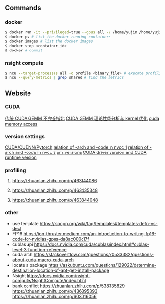 ## Commands

### docker

```bash
$ docker run -it --privileged=true --gpus all -v /home/yujin:/home/yujin -v /home/yujin/.vscode-server:$HOME/.vscode-server pytorch:2.0.1-cuda11.7-cudnn8-devel-ncu /bin/bash
$ docker ps # list the docker running containers
$ docker images # list the docker images
$ docker stop <container_id>
$ docker # commit 
```

### nsight compute

```bash
$ ncu --target-processes all -o profile <binary_file> # execute profiling
$ ncu --query-metrics | grep shared # find the metrics
```

## Website

### CUDA

[传统 CUDA GEMM 不完全指北](https://zhuanlan.zhihu.com/p/584236348)
[CUDA GEMM 理论性能分析与 kernel 优化](https://zhuanlan.zhihu.com/p/441146275)
[cuda memory access](https://docs.nvidia.com/cuda/cuda-c-best-practices-guide/index.html#coalesced-access-to-global-memory)

### version settings

[CUDA/CUDNN/Pytorch](https://zhuanlan.zhihu.com/p/632478602)
[relation of -arch and -code in nvcc 1](https://stackoverflow.com/questions/35656294/cuda-how-to-use-arch-and-code-and-sm-vs-compute)
[relation of -arch and -code in nvcc 2](https://kaixih.github.io/nvcc-options/)
[sm_versions](https://arnon.dk/matching-sm-architectures-arch-and-gencode-for-various-nvidia-cards/)
[CUDA driver version and CUDA runtime version](https://docs.nvidia.com/deploy/cuda-compatibility/index.html#manually-installing-from-runfile)

### profiling

1. https://zhuanlan.zhihu.com/p/463144086

2. https://zhuanlan.zhihu.com/p/463435348

3. https://zhuanlan.zhihu.com/p/463844048

### other

* use template https://isocpp.org/wiki/faq/templates#templates-defn-vs-decl
* FP16 https://ion-thruster.medium.com/an-introduction-to-writing-fp16-code-for-nvidias-gpus-da8ac000c17f
* cublas api https://docs.nvidia.com/cuda/cublas/index.html#cublas-level-3-function-reference
* cuda arch https://stackoverflow.com/questions/70533382/questions-about-cuda-macro-cuda-arch
* locate a package https://askubuntu.com/questions/129022/determine-destination-location-of-apt-get-install-package
* Nsight https://docs.nvidia.com/nsight-compute/NsightCompute/index.html
* bank conflict https://zhuanlan.zhihu.com/p/538335829 https://zhuanlan.zhihu.com/p/436395393 https://zhuanlan.zhihu.com/p/603016056